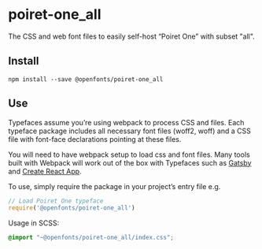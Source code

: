 
# poiret-one_all

The CSS and web font files to easily self-host “Poiret One” with subset "all".

## Install

`npm install --save @openfonts/poiret-one_all`

## Use

Typefaces assume you’re using webpack to process CSS and files. Each typeface
package includes all necessary font files (woff2, woff) and a CSS file with
font-face declarations pointing at these files.

You will need to have webpack setup to load css and font files. Many tools built
with Webpack will work out of the box with Typefaces such as [Gatsby](https://github.com/gatsbyjs/gatsby)
and [Create React App](https://github.com/facebookincubator/create-react-app).

To use, simply require the package in your project’s entry file e.g.

```javascript
// Load Poiret One typeface
require('@openfonts/poiret-one_all')
```

Usage in SCSS:
```scss
@import "~@openfonts/poiret-one_all/index.css";
```
